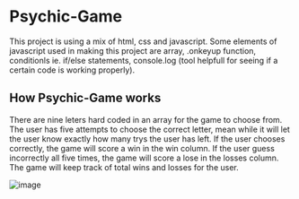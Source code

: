 # Psychic-Game

This project is using a mix of html, css and javascript. Some elements of javascript used in making this project are array, .onkeyup function,
conditionls ie. if/else statements, console.log (tool helpfull for seeing if a certain code is working properly).


## How Psychic-Game works

There are nine leters hard coded in an array for the game to choose from.   The user has five attempts to choose the correct letter, mean while it will let the user know exactly how many trys the user has left.   If the user chooses correctly, the game will score a win in the win column.  If the user guess incorrectly all five times, the game will score a lose in the losses column.  The game will keep track of total wins and losses for the user.

![image](https://user-images.githubusercontent.com/52431116/72577529-1ddaf380-38a1-11ea-97b1-7ddcb379ba13.png)
